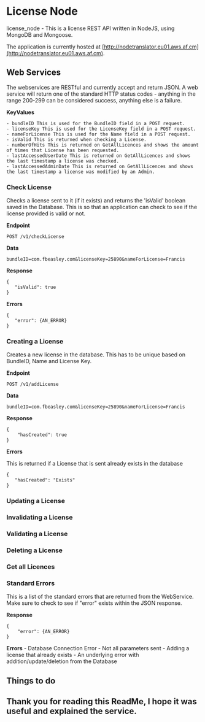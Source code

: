 # License Node

license_node - This is a license REST API written in NodeJS, using MongoDB and Mongoose.

The application is currently hosted at [http://nodetranslator.eu01.aws.af.cm](http://nodetranslator.eu01.aws.af.cm).

## Web Services

The webservices are RESTful and currently accept and return JSON. A web service will return one of the standard HTTP status codes - anything in the range 200-299 can be considered success, anything else is a failure.

**KeyValues**
	
	- bundleID This is used for the BundleID field in a POST request.
	- licenseKey This is used for the LicenseKey field in a POST request.
	- nameForLicense This is used for the Name field in a POST request.
	- isValid This is returned when checking a License.
	- numberOfHits This is returned on GetAllLicences and shows the amount of times that License has been requested.
	- lastAccessedUserDate This is returned on GetAllLicences and shows the last timestamp a license was checked.
	- lastAccessedAdminDate This is returned on GetAllLicences and shows the last timestamp a license was modified by an Admin.

### Check License

Checks a license sent to it (if it exists) and returns the 'isValid' boolean saved in the Database. This is so that an application can check to see if the license provided is valid or not.

**Endpoint**

	POST /v1/checkLicense

**Data**

	bundleID=com.fbeasley.com&licenseKey=25890&nameForLicense=Francis

**Response**

	{
	   "isValid": true
	}

**Errors**

	{
	   "error": {AN_ERROR}
	}

### Creating a License

Creates a new license in the database. This has to be unique based on BundleID, Name and License Key.

**Endpoint**

	POST /v1/addLicense

**Data**

	bundleID=com.fbeasley.com&licenseKey=25890&nameForLicense=Francis

**Response**

	{
	    "hasCreated": true
	}

**Errors**

This is returned if a License that is sent already exists in the database	

	{
	   "hasCreated": "Exists"
	}

### Updating a License


### Invalidating a License


### Validating a License


### Deleting a License


### Get all Licences


### Standard Errors

This is a list of the standard errors that are returned from the WebService. Make sure to check to see if "error" exists within the JSON response.

**Response**

	{
	    "error": {AN_ERROR}
	}

**Errors**
	- Database Connection Error
	- Not all parameters sent
	- Adding a license that already exists
	- An underlying error with addition/update/deletion from the Database

## Things to do 

## Thank you for reading this ReadMe, I hope it was useful and explained the service.
